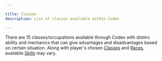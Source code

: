 ```yaml
---

title: Classes
description: List of classes available within Codex

---
```


There are 15 classes/occupations available through Codex with distinc ability and mechanics that can give advantages and disadvantages based on certain situation. Along with player's chosen [Classes](/classes) and [Races](/races), available [Skills](/skills) may vary.
